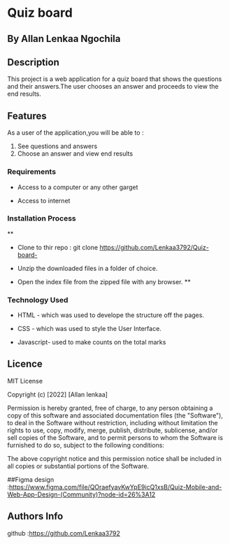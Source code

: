 # Quiz board

 ## By Allan Lenkaa Ngochila
 ## Description

 <p>This project is a web application for a quiz board that shows the questions and their answers.The user chooses an answer and proceeds to view the end results.</p>



## Features

As a user of the application,you will be able to :

1. See questions and answers
1. Choose an answer and view end results

 ###  Requirements

 * Access to  a computer or any other garget

 * Access to internet

 ### Installation Process

 **
* Clone to thir repo : git clone https://github.com/Lenkaa3792/Quiz-board-

* Unzip the downloaded files in a folder of choice.

* Open the index file from the zipped file with any browser.
 **

### Technology  Used
* HTML - which was used to develope the structure off the pages.

* CSS - which was used to style the User Interface.

* Javascript- used to make counts on the total marks

## Licence

MIT License

Copyright (c) [2022] [Allan lenkaa]

Permission is hereby granted, free of charge, to any person obtaining a copy
of this software and associated documentation files (the "Software"), to deal
in the Software without restriction, including without limitation the rights
to use, copy, modify, merge, publish, distribute, sublicense, and/or sell
copies of the Software, and to permit persons to whom the Software is
furnished to do so, subject to the following conditions:

The above copyright notice and this permission notice shall be included in all
copies or substantial portions of the Software.

##Figma design :https://www.figma.com/file/QOraefyavKwYpE9icQ1xsB/Quiz-Mobile-and-Web-App-Design-(Community)?node-id=26%3A12


## Authors Info
github :https://github.com/Lenkaa3792